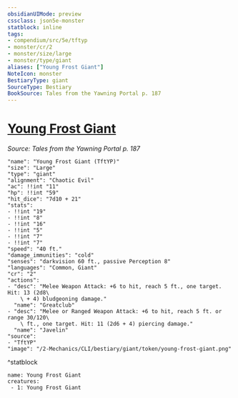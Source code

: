 ```yaml
---
obsidianUIMode: preview
cssclass: json5e-monster
statblock: inline
tags:
- compendium/src/5e/tftyp
- monster/cr/2
- monster/size/large
- monster/type/giant
aliases: ["Young Frost Giant"]
NoteIcon: monster
BestiaryType: giant
SourceType: Bestiary
BookSource: Tales from the Yawning Portal p. 187
---
```

# [Young Frost Giant](2-Mechanics/CLI/bestiary/giant/young-frost-giant-tftyp.md)
*Source: Tales from the Yawning Portal p. 187*  

```statblock
"name": "Young Frost Giant (TftYP)"
"size": "Large"
"type": "giant"
"alignment": "Chaotic Evil"
"ac": !!int "11"
"hp": !!int "59"
"hit_dice": "7d10 + 21"
"stats":
- !!int "19"
- !!int "8"
- !!int "16"
- !!int "5"
- !!int "7"
- !!int "7"
"speed": "40 ft."
"damage_immunities": "cold"
"senses": "darkvision 60 ft., passive Perception 8"
"languages": "Common, Giant"
"cr": "2"
"actions":
- "desc": "Melee Weapon Attack: +6 to hit, reach 5 ft., one target. Hit: 13 (2d8\
    \ + 4) bludgeoning damage."
  "name": "Greatclub"
- "desc": "Melee or Ranged Weapon Attack: +6 to hit, reach 5 ft. or range 30/120\
    \ ft., one target. Hit: 11 (2d6 + 4) piercing damage."
  "name": "Javelin"
"source":
- "TftYP"
"image": "/2-Mechanics/CLI/bestiary/giant/token/young-frost-giant.png"
```
^statblock

```encounter-table
name: Young Frost Giant
creatures:
 - 1: Young Frost Giant
```